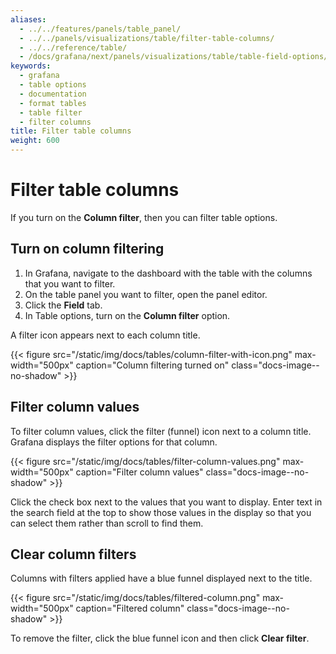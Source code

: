 ```yaml
---
aliases:
  - ../../features/panels/table_panel/
  - ../../panels/visualizations/table/filter-table-columns/
  - ../../reference/table/
  - /docs/grafana/next/panels/visualizations/table/table-field-options/
keywords:
  - grafana
  - table options
  - documentation
  - format tables
  - table filter
  - filter columns
title: Filter table columns
weight: 600
---
```


# Filter table columns

If you turn on the **Column filter**, then you can filter table options.

## Turn on column filtering

1. In Grafana, navigate to the dashboard with the table with the columns that you want to filter.
1. On the table panel you want to filter, open the panel editor.
1. Click the **Field** tab.
1. In Table options, turn on the **Column filter** option.

A filter icon appears next to each column title.

{{< figure src="/static/img/docs/tables/column-filter-with-icon.png" max-width="500px" caption="Column filtering turned on" class="docs-image--no-shadow" >}}

## Filter column values

To filter column values, click the filter (funnel) icon next to a column title. Grafana displays the filter options for that column.

{{< figure src="/static/img/docs/tables/filter-column-values.png" max-width="500px" caption="Filter column values" class="docs-image--no-shadow" >}}

Click the check box next to the values that you want to display. Enter text in the search field at the top to show those values in the display so that you can select them rather than scroll to find them.

## Clear column filters

Columns with filters applied have a blue funnel displayed next to the title.

{{< figure src="/static/img/docs/tables/filtered-column.png" max-width="500px" caption="Filtered column" class="docs-image--no-shadow" >}}

To remove the filter, click the blue funnel icon and then click **Clear filter**.
